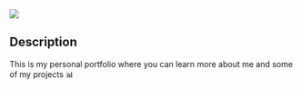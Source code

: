 <img align="center" src="https://i.postimg.cc/bw0cnpBh/1.png">

## Description
This is my personal portfolio where you can learn more about me and some of my projects 📊